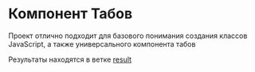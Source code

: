# Компонент Табов
Проект отлично подходит для базового понимания создания классов JavaScript, а также универсального компонента табов

Результаты находятся в ветке [result](https://github.com/sanwed-academy/Tabs/tree/result)
